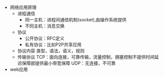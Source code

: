 * 网络应用原理
  * 进程通信
    * 同一主机：进程间通信机制(socket),由操作系统提供
    * 不同主机：消息交换
  * 协议
    * 公开协议：RFC定义
    * 私有协议：比如P2P共享应用
  * 协议内容
    类型，语法，语义，规则
  * 传输协议
    TCP：面向连接，可靠传输，流量控制，拥塞控制不提供时间延迟保障部提供最小带宽保障
    UDP：无连接，不可靠
* web应用
  
